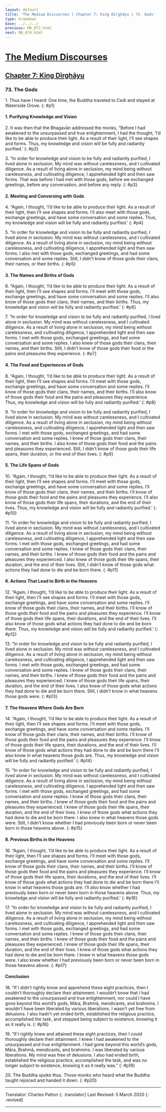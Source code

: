```yaml
---
layout: default
title: 'The Medium Discourses | Chapter 7: King Dīrghāyu | 73. Gods'
type: kramdown
base: ../../../
previous: MA_072.html
next: MA_074.html
---
```

# [The Medium Discourses](../../index.html)
## [Chapter 7: King Dīrghāyu](index.html)
### 73. The Gods

1\. Thus have I heard:  One time, the Buddha traveled to Cedi and stayed at Waterside Grove.
{: #p1}

#### 1. Purifying Knowledge and Vision

2\. It was then that the Bhagavān addressed the monks, “Before I had awakened to the unsurpassed and true enlightenment, I had the thought, ‘I’d like to be able to produce their light. As a result of their light, I’ll see shapes and forms. Thus, my knowledge and vision will be fully and radiantly purified.’
{: #p2}

3\. “In order for knowledge and vision to be fully and radiantly purified, I lived alone in seclusion. My mind was without carelessness, and I cultivated diligence. As a result of living alone in seclusion, my mind being without carelessness, and cultivating diligence, I apprehended light and then saw forms. That was before I had met with those gods, before we exchanged greetings, before any conversation, and before any reply.
{: #p3}

#### 2. Meeting and Conversing with Gods

4\. “Again, I thought, ‘I’d like to be able to produce their light. As a result of their light, then I’ll see shapes and forms. I’ll also meet with those gods, exchange greetings, and have some conversation and some replies. Thus, my knowledge and vision will be fully and radiantly purified.’
{: #p4}

5\. “In order for knowledge and vision to be fully and radiantly purified, I lived alone in seclusion. My mind was without carelessness, and I cultivated diligence. As a result of living alone in seclusion, my mind being without carelessness, and cultivating diligence, I apprehended light and then saw forms. I also met with those gods, exchanged greetings, and had some conversation and some replies. Still, I didn’t know of those gods their clans, their names, or their births.
{: #p5}

#### 3. The Names and Births of Gods

6\. “Again, I thought, ‘I’d like to be able to produce their light. As a result of their light, then I’ll see shapes and forms. I’ll meet with those gods, exchange greetings, and have some conversation and some replies. I’ll also know of those gods their clans, their names, and their births. Thus, my knowledge and vision will be fully and radiantly purified.’
{: #p6}

7\. “In order for knowledge and vision to be fully and radiantly purified, I lived alone in seclusion. My mind was without carelessness, and I cultivated diligence. As a result of living alone in seclusion, my mind being without carelessness, and cultivating diligence, I apprehended light and then saw forms. I met with those gods, exchanged greetings, and had some conversation and some replies. I also knew of those gods their clans, their names, and their births. Still, I didn’t know of those gods their food or the pains and pleasures they experience.
{: #p7}

#### 4. The Food and Experiences of Gods

8\. “Again, I thought, ‘I’d like to be able to produce their light. As a result of their light, then I’ll see shapes and forms. I’ll meet with those gods, exchange greetings, and have some conversation and some replies. I’ll know of those gods their clans, their names, and their births. I’ll also know of those gods their food and the pains and pleasures they experience. Thus, my knowledge and vision will be fully and radiantly purified.’
{: #p8}

9\. “In order for knowledge and vision to be fully and radiantly purified, I lived alone in seclusion. My mind was without carelessness, and I cultivated diligence. As a result of living alone in seclusion, my mind being without carelessness, and cultivating diligence, I apprehended light and then saw forms. I met with those gods, exchanged greetings, and had some conversation and some replies. I knew of those gods their clans, their names, and their births. I also knew of those gods their food and the pains and pleasures they experienced. Still, I didn’t know of those gods their life spans, their duration, or the end of their lives.
{: #p9}

#### 5. The Life Spans of Gods

10\. “Again, I thought, ‘I’d like to be able to produce their light. As a result of their light, then I’ll see shapes and forms. I’ll meet with those gods, exchange greetings, and have some conversation and some replies. I’ll know of those gods their clans, their names, and their births. I’ll know of those gods their food and the pains and pleasures they experience. I’ll also know of those gods their life spans, their durations, and the end of their lives. Thus, my knowledge and vision will be fully and radiantly purified.’
{: #p10}

11\. “In order for knowledge and vision to be fully and radiantly purified, I lived alone in seclusion. My mind was without carelessness, and I cultivated diligence. As a result of living alone in seclusion, my mind being without carelessness, and cultivating diligence, I apprehended light and then saw forms. I met with those gods, exchanged greetings, and had some conversation and some replies. I knew of those gods their clans, their names, and their births. I knew of those gods their food and the pains and pleasures they experienced. I also knew of those gods their life spans, their duration, and the end of their lives. Still, I didn’t know of those gods what actions they had done to die and be born there.
{: #p11}

#### 6. Actions That Lead to Birth in the Heavens

12\. “Again, I thought, ‘I’d like to be able to produce their light. As a result of their light, then I’ll see shapes and forms. I’ll meet with those gods, exchange greetings, and have some conversation and some replies. I’ll know of those gods their clans, their names, and their births. I’ll know of those gods their food and the pains and pleasures they experience. I’ll know of those gods their life spans, their durations, and the end of their lives. I’ll also know of those gods what actions they had done to die and be born there. Thus, my knowledge and vision will be fully and radiantly purified.’
{: #p12}

13\. “In order for knowledge and vision to be fully and radiantly purified, I lived alone in seclusion. My mind was without carelessness, and I cultivated diligence. As a result of living alone in seclusion, my mind being without carelessness, and cultivating diligence, I apprehended light and then saw forms. I met with those gods, exchanged greetings, and had some conversation and some replies. I knew of those gods their clans, their names, and their births. I knew of those gods their food and the pains and pleasures they experienced. I knew of those gods their life spans, their duration, and the end of their lives. I also knew of those gods what actions they had done to die and be born there. Still, I didn’t know in what heavens those gods were.
{: #p13}

#### 7. The Heavens Where Gods Are Born

14\. “Again, I thought, ‘I’d like to be able to produce their light. As a result of their light, then I’ll see shapes and forms. I’ll meet with those gods, exchange greetings, and have some conversation and some replies. I’ll know of those gods their clans, their names, and their births. I’ll know of those gods their food and the pains and pleasures they experience. I’ll know of those gods their life spans, their durations, and the end of their lives. I’ll know of those gods what actions they had done to die and be born there I’ll also know in what heavens those gods are. Thus, my knowledge and vision will be fully and radiantly purified.’
{: #p14}

15\. “In order for knowledge and vision to be fully and radiantly purified, I lived alone in seclusion. My mind was without carelessness, and I cultivated diligence. As a result of living alone in seclusion, my mind being without carelessness, and cultivating diligence, I apprehended light and then saw forms. I met with those gods, exchanged greetings, and had some conversation and some replies. I knew of those gods their clans, their names, and their births. I knew of those gods their food and the pains and pleasures they experienced. I knew of those gods their life spans, their duration, and the end of their lives. I knew of those gods what actions they had done to die and be born there. I also knew in what heavens those gods were. Still, I didn’t know whether I had previously been born or never been born in those heavens above.
{: #p15}

#### 8. Previous Births in the Heavens

16\. “Again, I thought, ‘I’d like to be able to produce their light. As a result of their light, then I’ll see shapes and forms. I’ll meet with those gods, exchange greetings, and have some conversation and some replies. I’ll know of those gods their clans, their names, and their births. I’ll know of those gods their food and the pains and pleasures they experience. I’ll know of those gods their life spans, their durations, and the end of their lives. I’ll know of those gods what actions they had done to die and be born there I’ll know in what heavens those gods are. I’ll also know whether I had previously been born or never been born in those heavens above. Thus, my knowledge and vision will be fully and radiantly purified.’
{: #p16}

17\. “In order for knowledge and vision to be fully and radiantly purified, I lived alone in seclusion. My mind was without carelessness, and I cultivated diligence. As a result of living alone in seclusion, my mind being without carelessness, and cultivating diligence, I apprehended light and then saw forms. I met with those gods, exchanged greetings, and had some conversation and some replies. I knew of those gods their clans, their names, and their births. I knew of those gods their food and the pains and pleasures they experienced. I knew of those gods their life spans, their duration, and the end of their lives. I knew of those gods what actions they had done to die and be born there. I knew in what heavens those gods were. I also knew whether I had previously been born or never been born in those heavens above.
{: #p17}

#### Conclusion

18\. “If I didn’t rightly know and apprehend these eight practices, then I couldn’t thoroughly declare their attainment. I wouldn’t know that I had awakened to the unsurpassed and true enlightenment, nor could I have gone beyond this world’s gods, Māra, Brahmā, mendicants, and brahmins. I wouldn’t have been liberated by various liberations. I wasn’t yet free from delusions. I also hadn’t yet ended birth, established the religious practice, accomplished the task, and stopped being subject to existence, knowing it as it really is.
{: #p18}

19\. “If I rightly knew and attained these eight practices, then I could thoroughly declare their attainment. I knew I had awakened to the unsurpassed and true enlightenment. I had gone beyond this world’s gods, Māra, Brahmā, mendicants, and brahmins. I was liberated by various liberations. My mind was free of delusions. I also had ended birth, established the religious practice, accomplished the task, and was no longer subject to existence, knowing it as it really was.”
{: #p19}

20\. The Buddha spoke thus. Those monks who heard what the Buddha taught rejoiced and handed it down.
{: #p20}

---

Translator: Charles Patton
{: .translator}
Last Revised: 5 March 2020
{: .revised}

---
